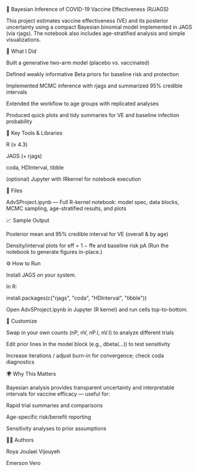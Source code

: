 🧪 Bayesian Inference of COVID-19 Vaccine Effectiveness (R/JAGS)

This project estimates vaccine effectiveness (VE) and its posterior uncertainty using a compact Bayesian binomial model implemented in JAGS (via rjags). The notebook also includes age-stratified analysis and simple visualizations.

🧠 What I Did

Built a generative two-arm model (placebo vs. vaccinated)

Defined weakly informative Beta priors for baseline risk and protection

Implemented MCMC inference with rjags and summarized 95% credible intervals

Extended the workflow to age groups with replicated analyses

Produced quick plots and tidy summaries for VE and baseline infection probability

🧰 Key Tools & Libraries

R (≥ 4.3)

JAGS (+ rjags)

coda, HDInterval, tibble

(optional) Jupyter with IRkernel for notebook execution

📁 Files

AdvSProject.ipynb — Full R-kernel notebook: model spec, data blocks, MCMC sampling, age-stratified results, and plots

📈 Sample Output

Posterior mean and 95% credible interval for VE (overall & by age)

Density/interval plots for eff = 1 − ffe and baseline risk pA
(Run the notebook to generate figures in-place.)

⚙️ How to Run

Install JAGS on your system.

In R:

install.packages(c("rjags", "coda", "HDInterval", "tibble"))


Open AdvSProject.ipynb in Jupyter (R kernel) and run cells top-to-bottom.

🔧 Customize

Swap in your own counts (nP, nV, nP.I, nV.I) to analyze different trials

Edit prior lines in the model block (e.g., dbeta(...)) to test sensitivity

Increase iterations / adjust burn-in for convergence; check coda diagnostics

🌍 Why This Matters

Bayesian analysis provides transparent uncertainty and interpretable intervals for vaccine efficacy — useful for:

Rapid trial summaries and comparisons

Age-specific risk/benefit reporting

Sensitivity analyses to prior assumptions

👩‍💻 Authors

Roya Joulaei Vijouyeh

Emerson Vero
